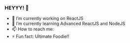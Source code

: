 ### HEYYY! 👋

- 🔭 I’m currently working on ReactJS
- 🌱 I’m currently learning Advanced ReactJS and NodeJS
- 📫 How to reach me: 
- ⚡ Fun fact: Ultimate Foodie!!

